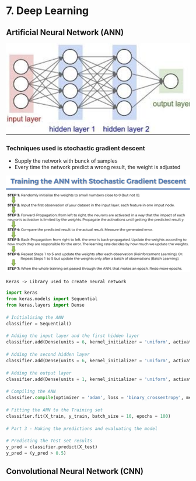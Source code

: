 #	7.	Deep Learning

## Artificial Neural Network (ANN)

![ANN](/7DL/Assets/ANN.png)

### Techniques used is stochastic gradient descent
-	Supply the network with bunck of samples
-	Every time the network predict a wrong result, the weight is adjusted 

![SGD](/7DL/Assets/SGD.png)

`Keras -> Library used to create neural network`

```python 
import keras
from keras.models import Sequential
from keras.layers import Dense

# Initialising the ANN
classifier = Sequential()

# Adding the input layer and the first hidden layer
classifier.add(Dense(units = 6, kernel_initializer = 'uniform', activation = 'relu', input_dim = 11))

# Adding the second hidden layer
classifier.add(Dense(units = 6, kernel_initializer = 'uniform', activation = 'relu'))

# Adding the output layer
classifier.add(Dense(units = 1, kernel_initializer = 'uniform', activation = 'sigmoid'))

# Compiling the ANN
classifier.compile(optimizer = 'adam', loss = 'binary_crossentropy', metrics = ['accuracy'])

# Fitting the ANN to the Training set
classifier.fit(X_train, y_train, batch_size = 10, epochs = 100)

# Part 3 - Making the predictions and evaluating the model

# Predicting the Test set results
y_pred = classifier.predict(X_test)
y_pred = (y_pred > 0.5)
```

## 	Convolutional Neural Network (CNN)

### 